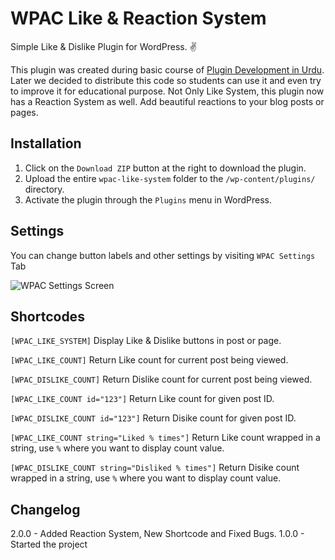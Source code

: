 # WPAC Like & Reaction System
Simple Like &amp; Dislike Plugin for WordPress. :v:

This plugin was created during basic course of <a href="https://wpacademy.pk/course/wordpress-plugin-development-for-beginners-in-urdu-hindi/" target="_blank">Plugin Development in Urdu</a>. Later we decided to distribute this code so students can use it and even try to improve it for educational purpose.
Not Only Like System, this plugin now has a Reaction System as well. Add beautiful reactions to your blog posts or pages.

## Installation

1. Click on the `Download ZIP` button at the right to download the plugin.
2. Upload the entire `wpac-like-system` folder to the `/wp-content/plugins/` directory.
3. Activate the plugin through the `Plugins` menu in WordPress.

## Settings
You can change button labels and other settings by visiting `WPAC Settings` Tab

<img src="https://user-images.githubusercontent.com/38207694/46508463-16800a00-c857-11e8-90c0-e2d844731604.png" alt="WPAC Settings Screen">

## Shortcodes
`[WPAC_LIKE_SYSTEM]` Display Like & Dislike buttons in post or page. 

`[WPAC_LIKE_COUNT]` Return Like count for current post being viewed.

`[WPAC_DISLIKE_COUNT]` Return Dislike count for current post being viewed.

`[WPAC_LIKE_COUNT id="123"]` Return Like count for given post ID.

`[WPAC_DISLIKE_COUNT id="123"]` Return Disike count for given post ID.

`[WPAC_LIKE_COUNT string="Liked % times"]` Return Like count wrapped in a string, use `%` where you want to display count value.

`[WPAC_DISLIKE_COUNT string="Disliked % times"]` Return Disike count wrapped in a string, use `%` where you want to display count value.


## Changelog
2.0.0 - Added Reaction System, New Shortcode and Fixed Bugs.
1.0.0 - Started the project